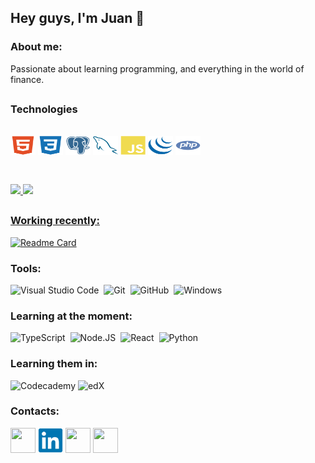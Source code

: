 

## Hey guys, I'm Juan 👋

### About me:
> 
Passionate about learning programming, and everything in the world of finance.


##


### Technologies

<div style="display: inline_block"><br>
  <img align="center" alt="Bruno-HTML" height="30" width="40" src="https://raw.githubusercontent.com/devicons/devicon/master/icons/html5/html5-plain.svg">
  <img align="center" alt="Bruno-CSS" height="30" width="40" src="https://raw.githubusercontent.com/devicons/devicon/master/icons/css3/css3-plain.svg">
  <img align="center" alt="Bruno-Postgresql" height="30" width="40" src="https://raw.githubusercontent.com/devicons/devicon/master/icons/postgresql/postgresql-plain.svg">
  <img align="center" alt="Bruno-Mysql" height="30" width="40" src="https://raw.githubusercontent.com/devicons/devicon/master/icons/mysql/mysql-plain.svg">
  <img align="center" alt="Bruno-Js" height="30" width="40" src="https://raw.githubusercontent.com/devicons/devicon/master/icons/javascript/javascript-plain.svg">
  <img align="center" alt="Bruno-Jq" height="30" width="40" src="https://raw.githubusercontent.com/devicons/devicon/master/icons/jquery/jquery-plain.svg">
  <img align="center" alt="Bruno-Php" height="30" width="40" src="https://raw.githubusercontent.com/devicons/devicon/master/icons/php/php-plain.svg">
</div>


##


<div style="display: inline_block"><br>
  <a href="https://github.com/jotape27/">
  <img height="150em" src="https://github-readme-stats.vercel.app/api?username=jotape27&show_icons=true&theme=dracula&include_all_commits=true&count_private=true"/> 
  <img height="150em" src="https://github-readme-stats.vercel.app/api/top-langs/?username=jotape27&theme=dracula&layout=compact&langs_count=10"/>
</div>
  
  
##
  
  
<!--
  ![GitHub Snake dark](github-snake-dark.svg#gh-dark-mode-only)
  
  ##
  
  
  -->

### Working recently:

[![Readme Card](https://github-readme-stats.vercel.app/api/pin/?username=jotape27&theme=dracula&repo=plano)](https://github.com/jotape27/plano)

<!-- div style="display: inline_block"><br>
  <a href="https://github.com/jotape27/plano">
  <img height="150em" src="https://github-readme-stats.vercel.app/api/pin/?username=jotape27&theme=dracula&repo=plano"/>
</div -->

  
### Tools:
![Visual Studio Code](https://img.shields.io/badge/-Visual%20Studio%20Code-0D1117?style=for-the-badge&logo=visual-studio-code&logoColor=007ACC&labelColor=0D1117)&nbsp;
![Git](https://img.shields.io/badge/-Git-0D1117?style=for-the-badge&logo=git&labelColor=0D1117)&nbsp;
![GitHub](https://img.shields.io/badge/-GitHub-0D1117?style=for-the-badge&logo=github&labelColor=0D1117)&nbsp;
![Windows](https://img.shields.io/badge/-Windows-0D1117?style=for-the-badge&logo=windows&labelColor=0D1117)&nbsp;


### Learning at the moment:
![TypeScript](https://img.shields.io/badge/-TypeScript-0D1117?style=for-the-badge&logo=typescript&labelColor=0D1117&textColor=0D1117)&nbsp;
![Node.JS](https://img.shields.io/badge/-Node.JS-0D1117?style=for-the-badge&logo=node.js&labelColor=0D1117&textColor=0D1117)&nbsp;
![React](https://img.shields.io/badge/-React-0D1117?style=for-the-badge&logo=react&labelColor=0D1117&textColor=0D1117)&nbsp;
![Python](https://img.shields.io/badge/-Python-0D1117?style=for-the-badge&logo=python&labelColor=0D1117&textColor=0D1117)&nbsp;
  
### Learning them in:
![Codecademy](https://img.shields.io/badge/Codecademy-0D1117?style=for-the-badge&logo=codecademy&labelColor=0D1117)
![edX](https://img.shields.io/badge/edX-0D1117?style=for-the-badge&logo=edX&logoColor=white)

### Contacts:

<div style="display: inline_block">
  
<a href="mailto:jplferreira27@gmail.com" target="_blank" style="text-decoration:none;"><img align="center"   height="40" width="40" src="https://logodownload.org/wp-content/uploads/2018/03/gmail-logo-16.png"></a>
<a href="#" target="_blank" style="text-decoration:none;" ><img align="center"   height="40" width="40" src="https://raw.githubusercontent.com/devicons/devicon/master/icons/linkedin/linkedin-original.svg"></a>
<a href="https://wa.me/5527999083749" target="_blank" style="text-decoration:none;"><img align="center"   height="40" width="40" src="https://logopng.com.br/logos/whatsapp-33.svg"></a>
<a href="https://instagram.com/juan.de.luis" target="_blank" style="text-decoration:none;"><img align="center"   height="40" width="40" src="https://logopng.com.br/logos/instagram-40.svg"></a>
  
</div>
